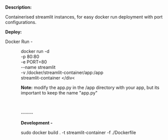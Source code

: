<b>Description:</b>

Containerised streamlit instances, for easy docker run deployment with port configurations. 

<b>Deploy:</b>


Docker Run - 
<div style="margin-left:50px;">

docker run -d \
   -p 80:80 \
   -e PORT=80 \
   --name streamlit \
   -v /docker/streamlit-container/app:/app \
   streamlit-container
</div<

<b>Note:</b> modify the app.py in the /app directory with your app, but its important to keep the name "app.py"





<br>
<br>
------

<b>Development -</b>

sudo docker build . -t streamlit-container -f ./Dockerfile
